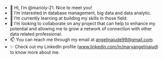 - 👋 Hi, I’m @marioly-21. Nice to meet you!
- 👀 I’m interested in database management, big data and data analytic.  
- 🌱 I’m currently learning at building my skills in those field.  
- 💞️ I’m looking to collaborate on any project that can help to enhance my potential and allowing me to grow a network of connection with other data related professional. 
- 📫 You can reach me through my email at angelinajude99@gmail.com. 
- ✨ Check out my LinkedIn profile (www.linkedin.com/in/maryangelinajud) to know more about me. 

